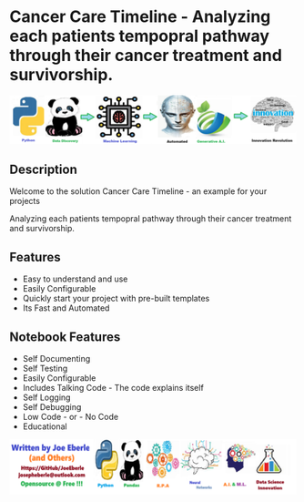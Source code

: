 
# Cancer Care Timeline - Analyzing each patients tempopral pathway through their cancer treatment and survivorship.

![Code Logo](code.png)
## Description

Welcome to the solution Cancer Care Timeline - an example for your projects

Analyzing each patients tempopral pathway through their cancer treatment and survivorship.
    
## Features
- Easy to understand and use  
- Easily Configurable 
- Quickly start your project with pre-built templates
- Its Fast and Automated
    
## Notebook Features
- Self Documenting 
- Self Testing 
- Easily Configurable
- Includes Talking Code - The code explains itself
- Self Logging 
- Self Debugging 
- Low Code - or - No Code
- Educational 
    
![Code Logo](developer.png)
    